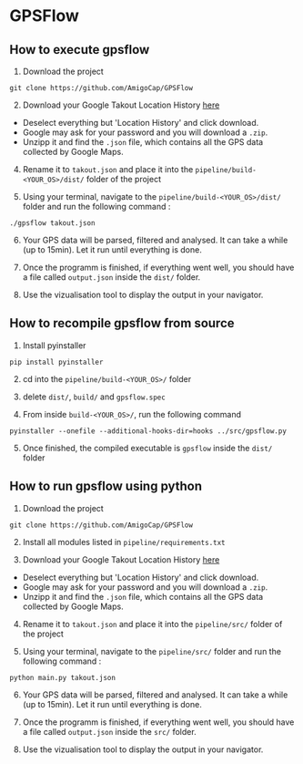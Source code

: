 # GPSFlow

## How to execute gpsflow

1. Download the project

```
git clone https://github.com/AmigoCap/GPSFlow
```

2. Download your Google Takout Location History [here](https://takeout.google.com/settings/takeout)

- Deselect everything but 'Location History' and click download. 
- Google may ask for your password and you will download a `.zip`. 
- Unzipp it and find the `.json` file, which contains all the GPS data collected by Google Maps.

4. Rename it to `takout.json` and place it into the `pipeline/build-<YOUR_OS>/dist/` folder of the project

5. Using your terminal, navigate to the `pipeline/build-<YOUR_OS>/dist/` folder and run the following command :

```
./gpsflow takout.json
```

6. Your GPS data will be parsed, filtered and analysed. It can take a while (up to 15min). Let it run until everything is done.

7. Once the programm is finished, if everything went well, you should have a file called `output.json` inside the `dist/` folder.

8. Use the vizualisation tool to display the output in your navigator.

## How to recompile gpsflow from source

1. Install pyinstaller

```
pip install pyinstaller
```

2. cd into the `pipeline/build-<YOUR_OS>/` folder

3. delete `dist/`,  `build/` and `gpsflow.spec`

4. From inside `build-<YOUR_OS>/`, run the following command

```
pyinstaller --onefile --additional-hooks-dir=hooks ../src/gpsflow.py
```

5. Once finished, the compiled executable is `gpsflow` inside the `dist/` folder

## How to run gpsflow using python

1. Download the project

```
git clone https://github.com/AmigoCap/GPSFlow
```

2. Install all modules listed in `pipeline/requirements.txt`

3. Download your Google Takout Location History [here](https://takeout.google.com/settings/takeout)

- Deselect everything but 'Location History' and click download. 
- Google may ask for your password and you will download a `.zip`. 
- Unzipp it and find the `.json` file, which contains all the GPS data collected by Google Maps.

4. Rename it to `takout.json` and place it into the `pipeline/src/` folder of the project

5. Using your terminal, navigate to the `pipeline/src/` folder and run the following command :

```
python main.py takout.json
```

6. Your GPS data will be parsed, filtered and analysed. It can take a while (up to 15min). Let it run until everything is done.

7. Once the programm is finished, if everything went well, you should have a file called `output.json` inside the `src/` folder.

8. Use the vizualisation tool to display the output in your navigator.